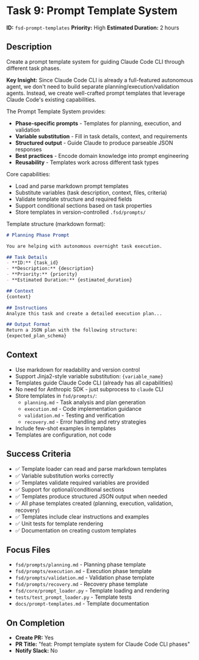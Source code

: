 # Task 9: Prompt Template System

**ID:** `fsd-prompt-templates`
**Priority:** High
**Estimated Duration:** 2 hours

## Description

Create a prompt template system for guiding Claude Code CLI through different task phases.

**Key Insight:** Since Claude Code CLI is already a full-featured autonomous agent, we don't need to build separate planning/execution/validation agents. Instead, we create well-crafted prompt templates that leverage Claude Code's existing capabilities.

The Prompt Template System provides:
- **Phase-specific prompts** - Templates for planning, execution, and validation
- **Variable substitution** - Fill in task details, context, and requirements
- **Structured output** - Guide Claude to produce parseable JSON responses
- **Best practices** - Encode domain knowledge into prompt engineering
- **Reusability** - Templates work across different task types

Core capabilities:
- Load and parse markdown prompt templates
- Substitute variables (task description, context, files, criteria)
- Validate template structure and required fields
- Support conditional sections based on task properties
- Store templates in version-controlled `.fsd/prompts/`

Template structure (markdown format):
```markdown
# Planning Phase Prompt

You are helping with autonomous overnight task execution.

## Task Details
- **ID:** {task_id}
- **Description:** {description}
- **Priority:** {priority}
- **Estimated Duration:** {estimated_duration}

## Context
{context}

## Instructions
Analyze this task and create a detailed execution plan...

## Output Format
Return a JSON plan with the following structure:
{expected_plan_schema}
```

## Context

- Use markdown for readability and version control
- Support Jinja2-style variable substitution: `{variable_name}`
- Templates guide Claude Code CLI (already has all capabilities)
- No need for Anthropic SDK - just subprocess to `claude` CLI
- Store templates in `fsd/prompts/`:
  - `planning.md` - Task analysis and plan generation
  - `execution.md` - Code implementation guidance
  - `validation.md` - Testing and verification
  - `recovery.md` - Error handling and retry strategies
- Include few-shot examples in templates
- Templates are configuration, not code

## Success Criteria

- ✅ Template loader can read and parse markdown templates
- ✅ Variable substitution works correctly
- ✅ Templates validate required variables are provided
- ✅ Support for optional/conditional sections
- ✅ Templates produce structured JSON output when needed
- ✅ All phase templates created (planning, execution, validation, recovery)
- ✅ Templates include clear instructions and examples
- ✅ Unit tests for template rendering
- ✅ Documentation on creating custom templates

## Focus Files

- `fsd/prompts/planning.md` - Planning phase template
- `fsd/prompts/execution.md` - Execution phase template
- `fsd/prompts/validation.md` - Validation phase template
- `fsd/prompts/recovery.md` - Recovery phase template
- `fsd/core/prompt_loader.py` - Template loading and rendering
- `tests/test_prompt_loader.py` - Template tests
- `docs/prompt-templates.md` - Template documentation

## On Completion

- **Create PR:** Yes
- **PR Title:** "feat: Prompt template system for Claude Code CLI phases"
- **Notify Slack:** No
